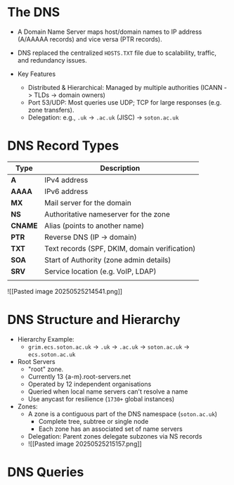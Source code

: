# The DNS
- A Domain Name Server maps host/domain names to IP address (A/AAAAA records) and vice versa (PTR records).

- DNS replaced the centralized `HOSTS.TXT` file due to scalability, traffic, and redundancy issues.
- Key Features
	- Distributed & Hierarchical: Managed by multiple authorities (ICANN -> TLDs -> domain owners)
	- Port 53/UDP: Most queries use UDP; TCP for large responses (e.g. zone transfers).
	- Delegation: e.g.,  `.uk` $\to$ `.ac.uk` (JISC) $\to$ `soton.ac.uk` 

# DNS Record Types

| Type      | Description                                   |
| --------- | --------------------------------------------- |
| **A**     | IPv4 address                                  |
| **AAAA**  | IPv6 address                                  |
| **MX**    | Mail server for the domain                    |
| **NS**    | Authoritative nameserver for the zone         |
| **CNAME** | Alias (points to another name)                |
| **PTR**   | Reverse DNS (IP $\to$ domain)                 |
| **TXT**   | Text records (SPF, DKIM, domain verification) |
| **SOA**   | Start of Authority (zone admin details)       |
| **SRV**   | Service location (e.g. VoIP, LDAP)            |
|           |                                               |
![[Pasted image 20250525214541.png]]
# DNS Structure and Hierarchy
- Hierarchy Example:
	- `grim.ecs.soton.ac.uk` $\to$ `.uk` $\to$ `.ac.uk` $\to$ `soton.ac.uk` $\to$ `ecs.soton.ac.uk`
- Root Servers
	- "root" zone.
	- Currently 13 {a-m}.root-servers.net
	- Operated by 12 independent organisations
	- Queried when local name servers can't resolve a name
	- Use anycast for resilience (`1730+` global instances)
- Zones:
	- A zone is a contiguous part of the DNS namespace (`soton.ac.uk`)
		- Complete tree, subtree or single node
		- Each zone has an associated set of name servers
	- Delegation: Parent zones delegate subzones via NS records
	- ![[Pasted image 20250525215157.png]]
# DNS Queries
